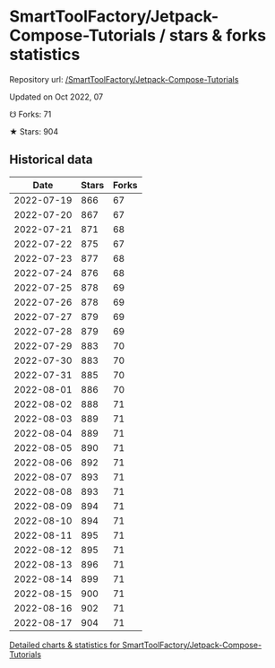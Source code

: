 # SmartToolFactory/Jetpack-Compose-Tutorials / stars & forks statistics

Repository url: [/SmartToolFactory/Jetpack-Compose-Tutorials](https://github.com/SmartToolFactory/Jetpack-Compose-Tutorials)

Updated on Oct 2022, 07

☋ Forks: 71

★ Stars: 904

## Historical data
| Date | Stars | Forks |
|------|-------|-------|
| 2022-07-19 | 866 | 67 | 
| 2022-07-20 | 867 | 67 | 
| 2022-07-21 | 871 | 68 | 
| 2022-07-22 | 875 | 67 | 
| 2022-07-23 | 877 | 68 | 
| 2022-07-24 | 876 | 68 | 
| 2022-07-25 | 878 | 69 | 
| 2022-07-26 | 878 | 69 | 
| 2022-07-27 | 879 | 69 | 
| 2022-07-28 | 879 | 69 | 
| 2022-07-29 | 883 | 70 | 
| 2022-07-30 | 883 | 70 | 
| 2022-07-31 | 885 | 70 | 
| 2022-08-01 | 886 | 70 | 
| 2022-08-02 | 888 | 71 | 
| 2022-08-03 | 889 | 71 | 
| 2022-08-04 | 889 | 71 | 
| 2022-08-05 | 890 | 71 | 
| 2022-08-06 | 892 | 71 | 
| 2022-08-07 | 893 | 71 | 
| 2022-08-08 | 893 | 71 | 
| 2022-08-09 | 894 | 71 | 
| 2022-08-10 | 894 | 71 | 
| 2022-08-11 | 895 | 71 | 
| 2022-08-12 | 895 | 71 | 
| 2022-08-13 | 896 | 71 | 
| 2022-08-14 | 899 | 71 | 
| 2022-08-15 | 900 | 71 | 
| 2022-08-16 | 902 | 71 | 
| 2022-08-17 | 904 | 71 | 


[Detailed charts & statistics for SmartToolFactory/Jetpack-Compose-Tutorials](https://reviewgithub.com/rep/SmartToolFactory/Jetpack-Compose-Tutorials)
